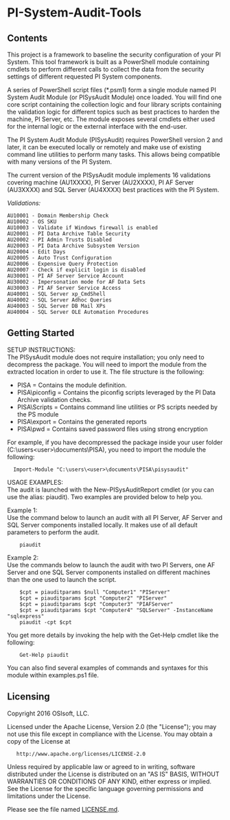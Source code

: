 # PI-System-Audit-Tools

## Contents
This project is a framework to baseline the security configuration of your PI System. This tool framework is built as a PowerShell module containing cmdlets to perform different calls to collect the data from the security settings of different requested PI System components.
  
A series of PowerShell script files (*.psm1) form a single module named PI System Audit Module (or PISysAudit Module) once loaded. You will find one core script containing the collection logic and four library scripts containing the validation logic for different topics such as best practices to harden the machine, PI Server, etc. The module exposes several cmdlets either used for the internal logic or the external interface with the end-user.

The PI System Audit Module (PISysAudit) requires PowerShell version 2 and later, it can be executed locally or remotely and make use of existing command line utilities to perform many tasks. This allows being compatible with many versions of the PI System.  

The current version of the PISysAudit module implements 16 validations covering machine (AU1XXXX), PI Server (AU2XXXX), PI AF Server (AU3XXXX) and SQL Server (AU4XXXX) best practices with the PI System.  
 
_Validations:_
```
AU10001 - Domain Membership Check 
AU10002	- OS SKU  
AU10003	- Validate if Windows firewall is enabled  	
AU20001	- PI Data Archive Table Security	
AU20002	- PI Admin Trusts Disabled	 
AU20003	- PI Data Archive Subsystem Version  	
AU20004	- Edit Days  
AU20005	- Auto Trust Configuration	 
AU20006	- Expensive Query Protection
AU20007 - Check if explicit login is disabled
AU30001	- PI AF Server Service Account  
AU30002	- Impersonation mode for AF Data Sets  
AU30003	- PI AF Server Service Access  
AU40001	- SQL Server xp_CmdShell	 
AU40002	- SQL Server Adhoc Queries	 
AU40003	- SQL Server DB Mail XPs	 
AU40004	- SQL Server OLE Automation Procedures	
```

## Getting Started

SETUP INSTRUCTIONS:  
The PISysAudit module does not require installation; you only need to decompress the package. You will need to import the module from the extracted location in order to use it. The file structure is the following:  
  * PISA = Contains the module definition.
  * PISA\piconfig = Contains the piconfig scripts leveraged by the PI Data Archive validation checks.
  * PISA\Scripts = Contains command line utilities or PS scripts needed by the PS module
  * PISA\export = Contains the generated reports
  * PISA\pwd = Contains saved password files using strong encryption
  
For example, if you have decompressed the package inside your user folder (C:\users\<user>\documents\PISA), you need to import the module the following:  
  
```
  Import-Module "C:\users\<user>\documents\PISA\pisysaudit"
```

USAGE EXAMPLES:  
The audit is launched with the New-PISysAuditReport cmdlet (or you can use the alias: piaudit). Two examples are provided below to help you.
 
Example 1:  
Use the command below to launch an audit with all PI Server, AF Server and SQL Server components installed locally. It makes use of all default parameters to perform the audit.  

```
    piaudit
```

Example 2:  
Use the commands below to launch the audit with two PI Servers, one AF Server and one SQL Server components installed on different machines than the one used to launch the script.  

```
    $cpt = piauditparams $null "Computer1" "PIServer"  
    $cpt = piauditparams $cpt "Computer2" "PIServer"  
    $cpt = piauditparams $cpt "Computer3" "PIAFServer"  
    $cpt = piauditparams $cpt "Computer4" "SQLServer" -InstanceName "sqlexpress"  
    piaudit -cpt $cpt  
```

You get more details by invoking the help with the Get-Help cmdlet like the following:  
    
```
    Get-Help piaudit  
```
    
You can also find several examples of commands and syntaxes for this module within examples.ps1 file.  


## Licensing  

Copyright 2016 OSIsoft, LLC.

   Licensed under the Apache License, Version 2.0 (the "License");
   you may not use this file except in compliance with the License.
   You may obtain a copy of the License at

       http://www.apache.org/licenses/LICENSE-2.0

   Unless required by applicable law or agreed to in writing, software
   distributed under the License is distributed on an "AS IS" BASIS,
   WITHOUT WARRANTIES OR CONDITIONS OF ANY KIND, either express or implied.
   See the License for the specific language governing permissions and
   limitations under the License.
   
Please see the file named [LICENSE.md](LICENSE.md).
